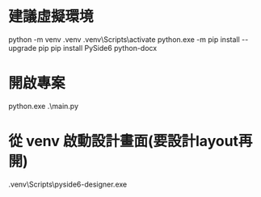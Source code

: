 # 建議虛擬環境
python -m venv .venv
.venv\Scripts\activate
python.exe -m pip install --upgrade pip
pip install PySide6 python-docx

# 開啟專案
python.exe .\main.py   

# 從 venv 啟動設計畫面(要設計layout再開)
.venv\Scripts\pyside6-designer.exe